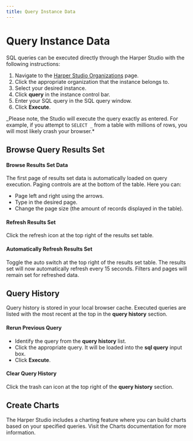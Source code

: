 ```yaml
---
title: Query Instance Data
---
```


# Query Instance Data

SQL queries can be executed directly through the Harper Studio with the following instructions:

1. Navigate to the [Harper Studio Organizations](https://studio.harperdb.io/organizations) page.
2. Click the appropriate organization that the instance belongs to.
3. Select your desired instance.
4. Click **query** in the instance control bar.
5. Enter your SQL query in the SQL query window.
6. Click **Execute**.

_Please note, the Studio will execute the query exactly as entered. For example, if you attempt to `SELECT _` from a table with millions of rows, you will most likely crash your browser.\*

## Browse Query Results Set

#### Browse Results Set Data

The first page of results set data is automatically loaded on query execution. Paging controls are at the bottom of the table. Here you can:

- Page left and right using the arrows.
- Type in the desired page.
- Change the page size (the amount of records displayed in the table).

#### Refresh Results Set

Click the refresh icon at the top right of the results set table.

#### Automatically Refresh Results Set

Toggle the auto switch at the top right of the results set table. The results set will now automatically refresh every 15 seconds. Filters and pages will remain set for refreshed data.

## Query History

Query history is stored in your local browser cache. Executed queries are listed with the most recent at the top in the **query history** section.

#### Rerun Previous Query

- Identify the query from the **query history** list.
- Click the appropriate query. It will be loaded into the **sql query** input box.
- Click **Execute**.

#### Clear Query History

Click the trash can icon at the top right of the **query history** section.

## Create Charts

The Harper Studio includes a charting feature where you can build charts based on your specified queries. Visit the Charts documentation for more information.
